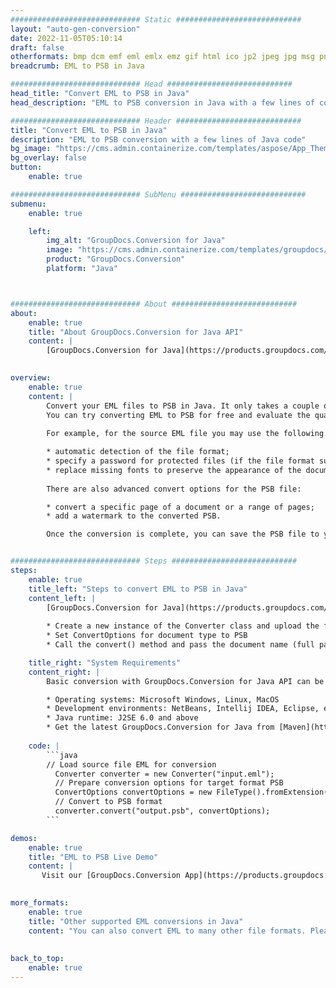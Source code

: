 ```yaml
---
############################# Static ############################
layout: "auto-gen-conversion"
date: 2022-11-05T05:10:14
draft: false
otherformats: bmp dcm emf eml emlx emz gif html ico jp2 jpeg jpg msg png psb psd svg svgz tga tif tiff webp wmf wmz
breadcrumb: EML to PSB in Java

############################# Head ############################
head_title: "Convert EML to PSB in Java"
head_description: "EML to PSB conversion in Java with a few lines of code. Convert over 160 file formats using the GroupDocs document conversion API for Java"

############################# Header ############################
title: "Convert EML to PSB in Java"
description: "EML to PSB conversion with a few lines of Java code"
bg_image: "https://cms.admin.containerize.com/templates/aspose/App_Themes/V3/images/bg/header1.png"
bg_overlay: false
button:
    enable: true

############################# SubMenu ############################
submenu:
    enable: true

    left:
        img_alt: "GroupDocs.Conversion for Java"
        image: "https://cms.admin.containerize.com/templates/groupdocs/images/product-logos/90x90-noborder/groupdocs-conversion-java.png"
        product: "GroupDocs.Conversion"
        platform: "Java"



############################# About ############################
about:
    enable: true
    title: "About GroupDocs.Conversion for Java API"
    content: |
        [GroupDocs.Conversion for Java](https://products.groupdocs.com/conversion/java/) is an advanced file format conversion API for converting between popular image and document formats such as Microsoft Office, OpenDocument, PDF, HTML, email, CAD. and much more with just a few lines of code. The native API automatically detects the formats of the original documents and offers many options for customizing the converted documents. Along with the function of extracting information from a document, it also supports caching of the conversion results to the local disk by default. However, any type of cache storage can be supported by implementing the appropriate interfaces - Amazon S3, Dropbox, Google Drive, Windows Azure, Reddis, or any others.
    

overview:
    enable: true
    content: |
        Convert your EML files to PSB in Java. It only takes a couple of lines of Java code on any platform of your choice, such as Windows, Linux, macOS.
        You can try converting EML to PSB for free and evaluate the quality of the conversion results. Along with simple file conversion scripts, you can try more sophisticated options for loading the EML source file and storing the PSB output. 
        
        For example, for the source EML file you may use the following load options:

        * automatic detection of the file format;
        * specify a password for protected files (if the file format supports it);
        * replace missing fonts to preserve the appearance of the document.
        
        There are also advanced convert options for the PSB file:

        * convert a specific page of a document or a range of pages;
        * add a watermark to the converted PSB.

        Once the conversion is complete, you can save the PSB file to your local file path or to any third party storage such as FTP, Amazon S3, Google Drive, Dropbox etc. Please note - to convert EML to PSB, you do not need to install any additional software, such as MS Office, Open Office, Adobe Acrobat Reader etc.


############################# Steps ############################
steps:
    enable: true
    title_left: "Steps to convert EML to PSB in Java"
    content_left: |
        [GroupDocs.Conversion for Java](https://products.groupdocs.com/conversion/java/) allows developers to easily convert EML file to PSB with a few lines of code.
        
        * Create a new instance of the Converter class and upload the file EML with the full path
        * Set ConvertOptions for document type to PSB
        * Call the convert() method and pass the document name (full path) and format (PSB) as a parameter

    title_right: "System Requirements"
    content_right: |
        Basic conversion with GroupDocs.Conversion for Java API can be done with just a few lines of code. Our APIs are supported on all major platforms and operating systems. Before executing the code below, make sure you have the following prerequisites installed on your system.

        * Operating systems: Microsoft Windows, Linux, MacOS
        * Development environments: NetBeans, Intellij IDEA, Eclipse, etc.
        * Java runtime: J2SE 6.0 and above
        * Get the latest GroupDocs.Conversion for Java from [Maven](https://repository.groupdocs.com/webapp/#/artifacts/browse/tree/General/repo/com/groupdocs/groupdocs-conversion)
         
    code: |
        ```java    
        // Load source file EML for conversion
          Converter converter = new Converter("input.eml");
          // Prepare conversion options for target format PSB
          ConvertOptions convertOptions = new FileType().fromExtension("psb").getConvertOptions();
          // Convert to PSB format
          converter.convert("output.psb", convertOptions);
        ```

demos:
    enable: true
    title: "EML to PSB Live Demo"
    content: |
       Visit our [GroupDocs.Conversion App](https://products.groupdocs.app/conversion/family) website and try EML to PSB conversion now. The free demo has the following benefits
          

more_formats:
    enable: true
    title: "Other supported EML conversions in Java"
    content: "You can also convert EML to many other file formats. Please see the list below."
       
       
back_to_top:
    enable: true
---
```

